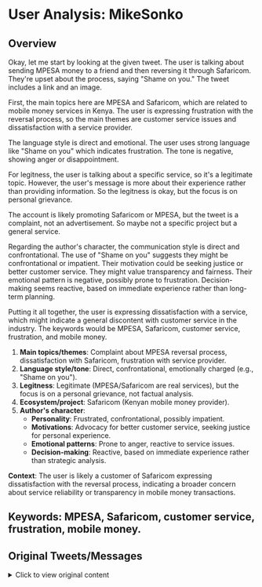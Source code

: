 # User Analysis: MikeSonko

## Overview

<think>
Okay, let me start by looking at the given tweet. The user is talking about sending MPESA money to a friend and then reversing it through Safaricom. They're upset about the process, saying "Shame on you." The tweet includes a link and an image.

First, the main topics here are MPESA and Safaricom, which are related to mobile money services in Kenya. The user is expressing frustration with the reversal process, so the main themes are customer service issues and dissatisfaction with a service provider.

The language style is direct and emotional. The user uses strong language like "Shame on you" which indicates frustration. The tone is negative, showing anger or disappointment.

For legitness, the user is talking about a specific service, so it's a legitimate topic. However, the user's message is more about their experience rather than providing information. So the legitness is okay, but the focus is on personal grievance.

The account is likely promoting Safaricom or MPESA, but the tweet is a complaint, not an advertisement. So maybe not a specific project but a general service.

Regarding the author's character, the communication style is direct and confrontational. The use of "Shame on you" suggests they might be confrontational or impatient. Their motivation could be seeking justice or better customer service. They might value transparency and fairness. Their emotional pattern is negative, possibly prone to frustration. Decision-making seems reactive, based on immediate experience rather than long-term planning.

Putting it all together, the user is expressing dissatisfaction with a service, which might indicate a general discontent with customer service in the industry. The keywords would be MPESA, Safaricom, customer service, frustration, and mobile money.
</think>

1. **Main topics/themes**: Complaint about MPESA reversal process, dissatisfaction with Safaricom, frustration with service provider.  
2. **Language style/tone**: Direct, confrontational, emotionally charged (e.g., "Shame on you").  
3. **Legitness**: Legitimate (MPESA/Safaricom are real services), but the focus is on a personal grievance, not factual analysis.  
4. **Ecosystem/project**: Safaricom (Kenyan mobile money provider).  
5. **Author's character**:  
   - **Personality**: Frustrated, confrontational, possibly impatient.  
   - **Motivations**: Advocacy for better customer service, seeking justice for personal experience.  
   - **Emotional patterns**: Prone to anger, reactive to service issues.  
   - **Decision-making**: Reactive, based on immediate experience rather than strategic analysis.  

**Context**: The user is likely a customer of Safaricom expressing dissatisfaction with the reversal process, indicating a broader concern about service reliability or transparency in mobile money transactions.  

**Keywords**: MPESA, Safaricom, customer service, frustration, mobile money.
---
## Original Tweets/Messages

<details>
<summary>Click to view original content</summary>

| Type | Content |
|------|---------|
| messages | How do you send mpesa to a friend and then afterwards you call safaricom for reversal. Shame on you. https://t.co/iO4J2eChlO |

</details>
